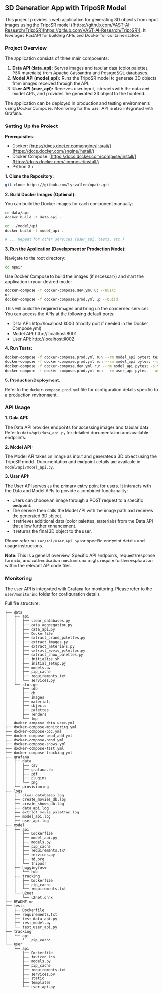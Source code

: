## 3D Generation App with TripoSR Model

This project provides a web application for generating 3D objects from input images using the TripoSR model ([https://github.com/VAST-AI-Research/TripoSR](https://github.com/VAST-AI-Research/TripoSR)). It leverages FastAPI for building APIs and Docker for containerization.

### Project Overview

The application consists of three main components:

1. **Data API (data_api):** Serves images and tabular data (color palettes, PBR materials) from Apache Cassandra and PostgreSQL databases.
2. **Model API (model_api):** Runs the TripoSR model to generate 3D objects from images received through the API.
3. **User API (user_api):** Receives user input, interacts with the data and model APIs, and provides the generated 3D object to the frontend.

The application can be deployed in production and testing environments using Docker Compose. Monitoring for the user API is also integrated with Grafana.

### Setting Up the Project

**Prerequisites:**

* Docker: [https://docs.docker.com/engine/install/](https://docs.docker.com/engine/install/)
* Docker Compose: [https://docs.docker.com/compose/install/](https://docs.docker.com/compose/install/)
* Python 3.x

**1. Clone the Repository:**

```bash
git clone https://github.com/lysvallee/npair.git
```


**2. Build Docker Images (Optional):**

You can build the Docker images for each component manually:

```bash
cd data/api
docker build -t data_api .

cd ../model/api
docker build -t model_api .

# ... Repeat for other services (user_api, tests, etc.)
```

**3. Run the Application (Development or Production Mode):**

Navigate to the root directory:

```bash
cd npair
```

Use Docker Compose to build the images (if necessary) and start the application in your desired mode:

```bash
docker-compose -f docker-compose.dev.yml up --build
or
docker-compose -f docker-compose.prod.yml up --build

```

This will build the required images and bring up the concerned services. You can access the APIs at the following default ports:

* Data API: http://localhost:8000 (modify port if needed in the Docker Compose yml)
* Model API: http://localhost:8001
* User API: http://localhost:8002

**4. Run Tests:**

```bash
docker-compose -f docker-compose.prod.yml run --rm model_api pytest test_model_api.py
docker-compose -f docker-compose.prod.yml run --rm model_api pytest --asyncio-mode=auto --log-cli-level=DEBUG unit_tests.py
docker-compose -f docker-compose.dev.yml run --rm model_api pytest -s test_integration.py
docker-compose -f docker-compose.prod.yml run --rm user_api pytest --asyncio-mode=auto --log-cli-level=DEBUG test_user_api.py
```

**5. Production Deployment:**

Refer to the `docker-compose.prod.yml` file for configuration details specific to a production environment.

### API Usage

**1. Data API:**

The Data API provides endpoints for accessing images and tabular data. Refer to `data/api/data_api.py` for detailed documentation and available endpoints.

**2. Model API:**

The Model API takes an image as input and generates a 3D object using the TripoSR model. Documentation and endpoint details are available in `model/api/model_api.py`.

**3. User API:**

The User API serves as the primary entry point for users. It interacts with the Data and Model APIs to provide a combined functionality:

* Users can choose an image through a POST request to a specific endpoint.
* The service then calls the Model API with the image path and receives the generated 3D object.
* It retrieves additional data (color palettes, materials) from the Data API that allow further enhancement.
* It returns the final 3D object to the user.

Please refer to `user/api/user_api.py` for specific endpoint details and usage instructions.

**Note:** This is a general overview. Specific API endpoints, request/response formats, and authentication mechanisms might require further exploration within the relevant API code files.

### Monitoring

The user API is integrated with Grafana for monitoring. Please refer to the `user/monitoring` folder for configuration details.


Full file structure:

```
├── data
│   ├── api
│   │   ├── clear_databases.py
│   │   ├── data_aggregation.py
│   │   ├── data_api.py
│   │   ├── Dockerfile
│   │   ├── extract_brand_palettes.py
│   │   ├── extract_images.py
│   │   ├── extract_materials.py
│   │   ├── extract_movie_palettes.py
│   │   ├── extract_show_palettes.py
│   │   ├── initialize.sh
│   │   ├── initial_setup.py
│   │   ├── models.py
│   │   ├── pip_cache
│   │   ├── requirements.txt
│   │   └── services.py
│   └── storage
│       ├── cdb
│       ├── db
│       ├── images
│       ├── materials
│       ├── objects
│       ├── palettes
│       ├── renders
│       └── tmp
├── docker-compose-data-user.yml
├── docker-compose-monitoring.yml
├── docker-compose-poc.yml
├── docker-compose-prod_add.yml
├── docker-compose-prod.yml
├── docker-compose-shows.yml
├── docker-compose-test.yml
├── docker-compose-tracking.yml
├── grafana
│   ├── data
│   │   ├── csv
│   │   ├── grafana.db
│   │   ├── pdf
│   │   ├── plugins
│   │   └── png
│   └── provisioning
├── logs
│   ├── clear_databases.log
│   ├── create_movies_db.log
│   ├── create_shows_db.log
│   ├── data_api.log
│   ├── extract_movie_palettes.log
│   ├── model_api.log
│   ├── user_api.log
├── model
│   ├── api
│   │   ├── Dockerfile
│   │   ├── model_api.py
│   │   ├── models.py
│   │   ├── pip_cache
│   │   ├── requirements.txt
│   │   ├── services.py
│   │   ├── td.org
│   │   └── triposr
│   ├── huggingface
│   │   └── hub
│   ├── tracking
│   │   ├── Dockerfile
│   │   ├── pip_cache
│   │   └── requirements.txt
│   └── u2net
│       └── u2net.onnx
├── README.md
├── tests
│   ├── Dockerfile
│   ├── requirements.txt
│   ├── test_data_api.py
│   ├── test_model.py
│   └── test_user_api.py
├── tracking
│   └── api
│       └── pip_cache
└── user
    └── api
        ├── Dockerfile
        ├── favicon.ico
        ├── models.py
        ├── pip_cache
        ├── requirements.txt
        ├── services.py
        ├── static
        ├── templates
        └── user_api.py
```
